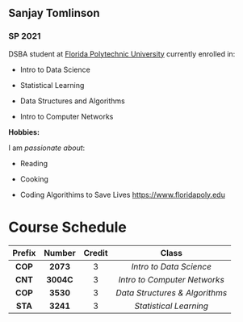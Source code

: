## Sanjay Tomlinson

### SP 2021 

DSBA student at [Florida Polytechnic University](https://www.floridapoly.edu) currently enrolled in: 

- Intro to Data Science

- Statistical Learning 

- Data Structures and Algorithms

- Intro to Computer Networks

**Hobbies:**

I am _passionate about_: 

- Reading

- Cooking 

- Coding Algorithims to Save Lives <https://www.floridapoly.edu>

# Course Schedule

|Prefix |Number   |Credit|Class                         |
|:-----:|:-------:|:----:|:----------------------------:|
|**COP**|**2073** |   3  |*Intro to Data Science*       |
|**CNT**|**3004C**|   3  |*Intro to Computer Networks*  |
|**COP**|**3530** |   3  |*Data Structures & Algorithms*|
|**STA**|**3241** |   3  |*Statistical Learning*        |
